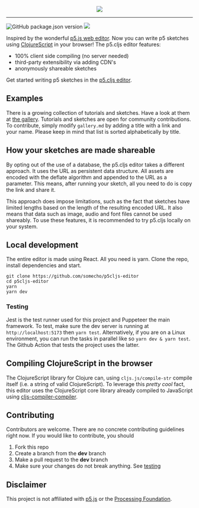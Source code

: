<div align="center">
  <img src="./assets/banner.png/">
</div>           

---
![GitHub package.json version](https://img.shields.io/github/package-json/v/p5cljs-editor/p5cljs-editor.github.io)
![](https://github.com/p5cljs-editor/p5cljs-editor.github.io/actions/workflows/test.yml/badge.svg)

Inspired by the wonderful [p5.js web editor](https://editor.p5js.org/). Now you can write p5 sketches using [ClojureScript](https://clojurescript.org/) in your browser! The p5.cljs editor features:
- 100% client side compiling (no server needed)
- third-party extensibility via adding CDN's
- anonymously shareable sketches

Get started writing p5 sketches in the [p5.cljs editor](https://p5cljs-editor.soch.cc/).


## Examples
There is a growing collection of tutorials and sketches. Have a look at them at [the gallery](./gallery.md). Tutorials and sketches are open for community contributions. To contribute, simply modify `gallery.md` by adding a title with a link and your name. Please keep in mind that list is sorted alphabetically by title.

## How your sketches are made shareable
By opting out of the use of a database, the p5.cljs editor takes a different approach. It uses the URL as persistent data structure. All assets are encoded with the deflate algorithm and appended to the URL as a parameter. This means, after running your sketch, all you need to do is copy the link and share it.

This approach does impose limitations, such as the fact that sketches have limited lengths based on the length of the resulting encoded URL. It also means that data such as image, audio and font files cannot be used shareably. To use these features, it is recommended to try p5.cljs locally on your system. 

## Local development
The entire editor is made using React. All you need is yarn. Clone the repo, install dependencies and start.
```
git clone https://github.com/somecho/p5cljs-editor
cd p5cljs-editor
yarn 
yarn dev
```
### Testing
Jest is the test runner used for this project and Puppeteer the main framework. To test, make sure the dev server is running at `http://localhost:5173` then `yarn test`. Alternatively, if you are on a Linux environment, you can run the tasks in parallel like so `yarn dev & yarn test`. The Github Action that tests the project uses the latter.

## Compiling ClojureScript in the browser
The ClojureScript library for Clojure can, using `cljs.js/compile-str` compile itself (i.e. a string of valid ClojureScript). To leverage this _pretty cool_ fact, this editor uses the ClojureScript core library already compiled to JavaScript using [cljs-compiler-compiler](https://github.com/somecho/cljs-compiler-compiler). 

## Contributing 
Contributors are welcome. There are no concrete contributing guidelines right now. If you would like to contribute, you should 
1. Fork this repo
2. Create a branch from the **dev** branch
3. Make a pull request to the **dev** branch
4. Make sure your changes do not break anything. See [testing](#Testing)

## Disclaimer
This project is not affiliated with [p5.js](https://p5js.org/) or the [Processing Foundation](https://processing.org/).

